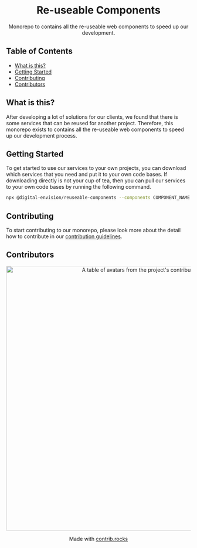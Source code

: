 <h1 align='center'>Re-useable Components</h1>

<div align='center'>
Monorepo to contains all the re-useable web components to speed up our development.
</div>

<h2 id="table">Table of Contents</h2>

- <a href="#about">What is this?</a>
- <a href="#getting-started">Getting Started</a>
- <a href="#contributing">Contributing</a>
- <a href="#contributors">Contributors</a>

<h2 id="about">What is this?</h2>
After developing a lot of solutions for our clients, we found that there is some services that can be reused for another project. Therefore, this monorepo exists to contains all the re-useable web components to speed up our development process.

<h2 id="getting-started">Getting Started</h2>

To get started to use our services to your own projects, you can download which services that you need and put it to your own code bases. If downloading directly is not your cup of tea, then you can pull our services to your own code bases by running the following command.

```bash
npx @digital-envision/reuseable-components --components COMPONENT_NAME --location WRITE_LOCATION --framework FRAMEWORK
```

<h2 id="#contributing">Contributing</h2>

To start contributing to our monorepo, please look more about the detail how to contribute in our [contribution guidelines](./CONTRIBUTING.md).

<h2 id="contributors">Contributors</h2>
<a href="https://github.com/Digital-Envision/reuseable-components/graphs/contributors">
  <p align="center">
    <img width="720" src="https://contrib.rocks/image?repo=Digital-Envision/reuseable-components" alt="A table of avatars from the project's contributors" />
  </p>
</a>

<p align="center">
  Made with <a rel="noopener noreferrer" target="_blank" href="https://contrib.rocks">contrib.rocks</a>
</p>
